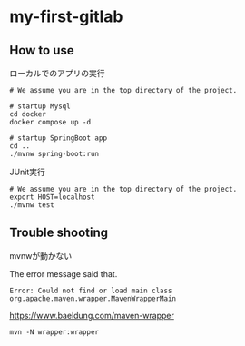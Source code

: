 # my-first-gitlab

## How to use

ローカルでのアプリの実行

```
# We assume you are in the top directory of the project.

# startup Mysql
cd docker
docker compose up -d

# startup SpringBoot app
cd ..
./mvnw spring-boot:run
```

JUnit実行

```
# We assume you are in the top directory of the project.
export HOST=localhost
./mvnw test
```

## Trouble shooting

mvnwが動かない

The error message said that.

```
Error: Could not find or load main class org.apache.maven.wrapper.MavenWrapperMain
```


https://www.baeldung.com/maven-wrapper
```
mvn -N wrapper:wrapper
```